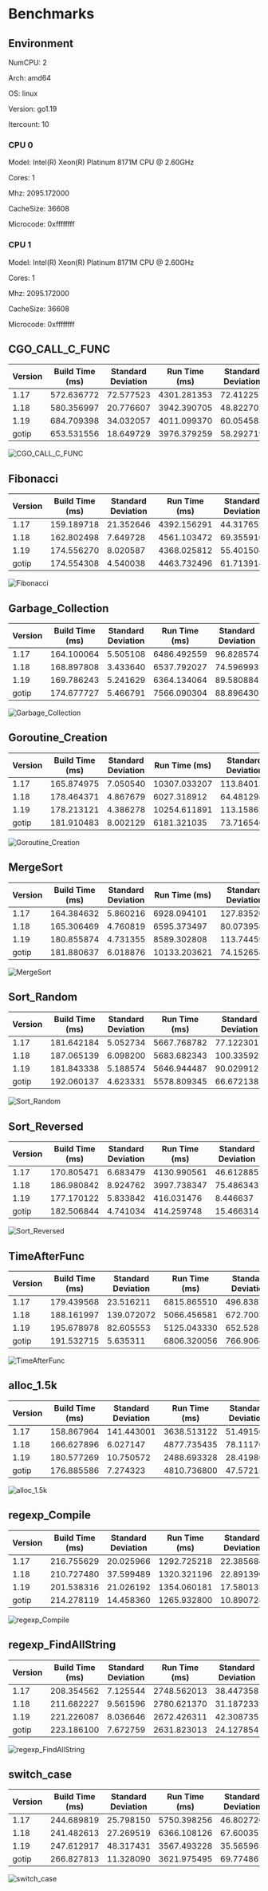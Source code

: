 # Benchmarks

## Environment

NumCPU: 2

Arch: amd64

OS: linux

Version: go1.19

Itercount: 10

### CPU 0

Model: Intel(R) Xeon(R) Platinum 8171M CPU @ 2.60GHz

Cores: 1

Mhz: 2095.172000

CacheSize: 36608

Microcode: 0xffffffff

### CPU 1

Model: Intel(R) Xeon(R) Platinum 8171M CPU @ 2.60GHz

Cores: 1

Mhz: 2095.172000

CacheSize: 36608

Microcode: 0xffffffff

## CGO_CALL_C_FUNC

| Version | Build Time (ms) | Standard Deviation | Run Time (ms) | Standard Deviation |
| ------ | ------ | ------ | ------ | ------ |
| 1.17 | 572.636772 | 72.577523 | 4301.281353 | 72.412251 |
| 1.18 | 580.356997 | 20.776607 | 3942.390705 | 48.822702 |
| 1.19 | 684.709398 | 34.032057 | 4011.099370 | 60.054583 |
| gotip | 653.531556 | 18.649729 | 3976.379259 | 58.292719 |

![CGO_CALL_C_FUNC](./CGO_CALL_C_FUNC__1eb049ef6b.png)

## Fibonacci

| Version | Build Time (ms) | Standard Deviation | Run Time (ms) | Standard Deviation |
| ------ | ------ | ------ | ------ | ------ |
| 1.17 | 159.189718 | 21.352646 | 4392.156291 | 44.317652 |
| 1.18 | 162.802498 | 7.649728 | 4561.103472 | 69.355910 |
| 1.19 | 174.556270 | 8.020587 | 4368.025812 | 55.401504 |
| gotip | 174.554308 | 4.540038 | 4463.732496 | 61.713914 |

![Fibonacci](./Fibonacci__016be0f0bc.png)

## Garbage_Collection

| Version | Build Time (ms) | Standard Deviation | Run Time (ms) | Standard Deviation |
| ------ | ------ | ------ | ------ | ------ |
| 1.17 | 164.100064 | 5.505108 | 6486.492559 | 96.828574 |
| 1.18 | 168.897808 | 3.433640 | 6537.792027 | 74.596993 |
| 1.19 | 169.786243 | 5.241629 | 6364.134064 | 89.580884 |
| gotip | 174.677727 | 5.466791 | 7566.090304 | 88.896430 |

![Garbage_Collection](./Garbage_Collection__f27466590e.png)

## Goroutine_Creation

| Version | Build Time (ms) | Standard Deviation | Run Time (ms) | Standard Deviation |
| ------ | ------ | ------ | ------ | ------ |
| 1.17 | 165.874975 | 7.050540 | 10307.033207 | 113.840130 |
| 1.18 | 178.464371 | 4.867679 | 6027.318912 | 64.481298 |
| 1.19 | 178.213121 | 4.386278 | 10254.611891 | 113.158622 |
| gotip | 181.910483 | 8.002129 | 6181.321035 | 73.716546 |

![Goroutine_Creation](./Goroutine_Creation__c0773f341a.png)

## MergeSort

| Version | Build Time (ms) | Standard Deviation | Run Time (ms) | Standard Deviation |
| ------ | ------ | ------ | ------ | ------ |
| 1.17 | 164.384632 | 5.860216 | 6928.094101 | 127.835204 |
| 1.18 | 165.306469 | 4.760819 | 6595.373497 | 80.073958 |
| 1.19 | 180.855874 | 4.731355 | 8589.302808 | 113.744594 |
| gotip | 181.880637 | 6.018876 | 10133.203621 | 74.152658 |

![MergeSort](./MergeSort__619024e898.png)

## Sort_Random

| Version | Build Time (ms) | Standard Deviation | Run Time (ms) | Standard Deviation |
| ------ | ------ | ------ | ------ | ------ |
| 1.17 | 181.642184 | 5.052734 | 5667.768782 | 77.122301 |
| 1.18 | 187.065139 | 6.098200 | 5683.682343 | 100.335925 |
| 1.19 | 181.843338 | 5.188574 | 5646.944487 | 90.029912 |
| gotip | 192.060137 | 4.623331 | 5578.809345 | 66.672138 |

![Sort_Random](./Sort_Random__7a0a58c9e3.png)

## Sort_Reversed

| Version | Build Time (ms) | Standard Deviation | Run Time (ms) | Standard Deviation |
| ------ | ------ | ------ | ------ | ------ |
| 1.17 | 170.805471 | 6.683479 | 4130.990561 | 46.612885 |
| 1.18 | 186.980842 | 8.924762 | 3997.738347 | 75.486343 |
| 1.19 | 177.170122 | 5.833842 | 416.031476 | 8.446637 |
| gotip | 182.506844 | 4.741034 | 414.259748 | 15.466314 |

![Sort_Reversed](./Sort_Reversed__4f239a2e28.png)

## TimeAfterFunc

| Version | Build Time (ms) | Standard Deviation | Run Time (ms) | Standard Deviation |
| ------ | ------ | ------ | ------ | ------ |
| 1.17 | 179.439568 | 23.516211 | 6815.865510 | 496.838770 |
| 1.18 | 188.161997 | 139.072072 | 5066.456581 | 672.700310 |
| 1.19 | 195.678978 | 82.605553 | 5125.043330 | 652.528569 |
| gotip | 191.532715 | 5.635311 | 6806.320056 | 766.906437 |

![TimeAfterFunc](./TimeAfterFunc__b4a2fe2bf5.png)

## alloc_1.5k

| Version | Build Time (ms) | Standard Deviation | Run Time (ms) | Standard Deviation |
| ------ | ------ | ------ | ------ | ------ |
| 1.17 | 158.867964 | 141.443001 | 3638.513122 | 51.491506 |
| 1.18 | 166.627896 | 6.027147 | 4877.735435 | 78.111704 |
| 1.19 | 180.577269 | 10.750572 | 2488.693328 | 28.419866 |
| gotip | 176.885586 | 7.274323 | 4810.736800 | 47.572157 |

![alloc_1.5k](./alloc_1.5k__78691b2f49.png)

## regexp_Compile

| Version | Build Time (ms) | Standard Deviation | Run Time (ms) | Standard Deviation |
| ------ | ------ | ------ | ------ | ------ |
| 1.17 | 216.755629 | 20.025966 | 1292.725218 | 22.385688 |
| 1.18 | 210.727480 | 37.599489 | 1320.321196 | 22.891390 |
| 1.19 | 201.538316 | 21.026192 | 1354.060181 | 17.580135 |
| gotip | 214.278119 | 14.458360 | 1265.932800 | 10.890728 |

![regexp_Compile](./regexp_Compile__b52c0e0ed5.png)

## regexp_FindAllString

| Version | Build Time (ms) | Standard Deviation | Run Time (ms) | Standard Deviation |
| ------ | ------ | ------ | ------ | ------ |
| 1.17 | 208.354562 | 7.125544 | 2748.562013 | 38.447358 |
| 1.18 | 211.682227 | 9.561596 | 2780.621370 | 31.187233 |
| 1.19 | 221.226087 | 8.036646 | 2672.426311 | 42.308735 |
| gotip | 223.186100 | 7.672759 | 2631.823013 | 24.127854 |

![regexp_FindAllString](./regexp_FindAllString__efbe67306d.png)

## switch_case

| Version | Build Time (ms) | Standard Deviation | Run Time (ms) | Standard Deviation |
| ------ | ------ | ------ | ------ | ------ |
| 1.17 | 244.689819 | 25.798150 | 5750.398256 | 46.802726 |
| 1.18 | 241.482613 | 27.269519 | 6366.108126 | 67.600357 |
| 1.19 | 247.612917 | 48.317431 | 3567.493228 | 35.565965 |
| gotip | 266.827813 | 11.328090 | 3621.975495 | 69.774867 |

![switch_case](./switch_case__725e73000e.png)

